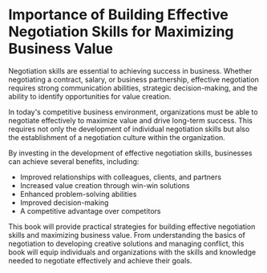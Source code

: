 Importance of Building Effective Negotiation Skills for Maximizing Business Value
===============================================================================================

Negotiation skills are essential to achieving success in business. Whether negotiating a contract, salary, or business partnership, effective negotiation requires strong communication abilities, strategic decision-making, and the ability to identify opportunities for value creation.

In today's competitive business environment, organizations must be able to negotiate effectively to maximize value and drive long-term success. This requires not only the development of individual negotiation skills but also the establishment of a negotiation culture within the organization.

By investing in the development of effective negotiation skills, businesses can achieve several benefits, including:

* Improved relationships with colleagues, clients, and partners
* Increased value creation through win-win solutions
* Enhanced problem-solving abilities
* Improved decision-making
* A competitive advantage over competitors

This book will provide practical strategies for building effective negotiation skills and maximizing business value. From understanding the basics of negotiation to developing creative solutions and managing conflict, this book will equip individuals and organizations with the skills and knowledge needed to negotiate effectively and achieve their goals.
